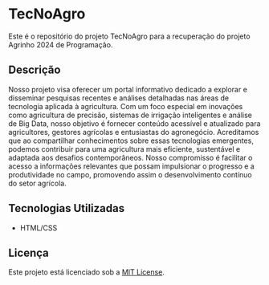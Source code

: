 # TecNoAgro 

Este é o repositório do projeto TecNoAgro para a recuperação do projeto Agrinho 2024 de Programação.

## Descrição

Nosso projeto visa oferecer um portal informativo dedicado a explorar e disseminar pesquisas recentes e análises detalhadas nas áreas de tecnologia aplicada à agricultura. Com um foco especial em inovações como agricultura de precisão, sistemas de irrigação inteligentes e análise de Big Data, nosso objetivo é fornecer conteúdo acessível e atualizado para agricultores, gestores agrícolas e entusiastas do agronegócio. Acreditamos que ao compartilhar conhecimentos sobre essas tecnologias emergentes, podemos contribuir para uma agricultura mais eficiente, sustentável e adaptada aos desafios contemporâneos. Nosso compromisso é facilitar o acesso a informações relevantes que possam impulsionar o progresso e a produtividade no campo, promovendo assim o desenvolvimento contínuo do setor agrícola.

## Tecnologias Utilizadas

- HTML/CSS

## Licença

Este projeto está licenciado sob a [MIT License](LICENSE).


